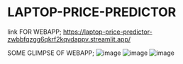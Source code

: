 # LAPTOP-PRICE-PREDICTOR













link FOR WEBAPP; https://laptop-price-predictor-zwbbfqzgg6qkrf2kqvdappv.streamlit.app/

SOME GLIMPSE OF WEBAPP;
![image](https://github.com/user-attachments/assets/6d8b0c7d-801c-4a92-98b6-1a41f51506e6)
![image](https://github.com/user-attachments/assets/4e4e2b10-1895-49fc-a63b-42f3eaf8e7c5)
![image](https://github.com/user-attachments/assets/1b9495de-45ba-481c-afdc-ab466ba96e57)


